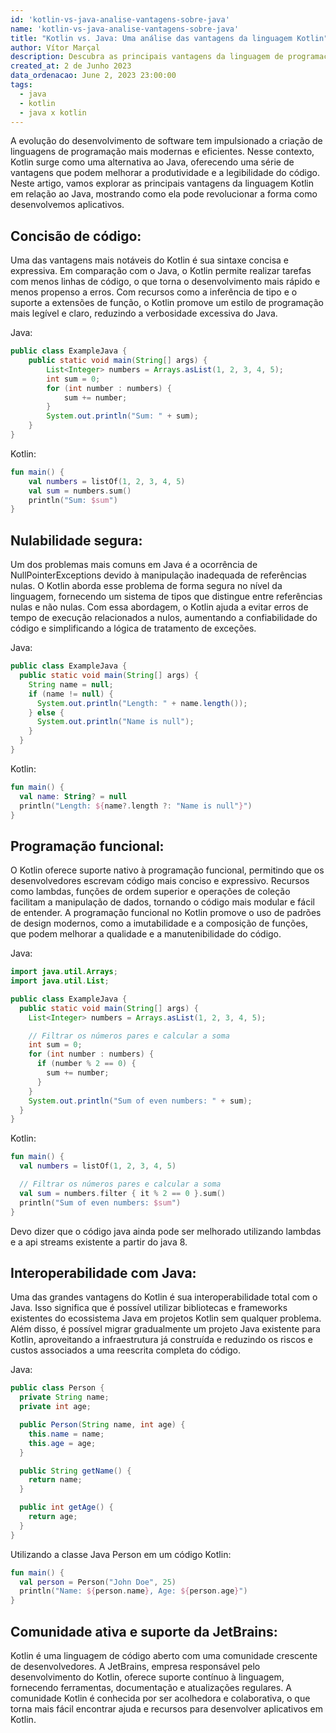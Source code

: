 ```yaml
---
id: 'kotlin-vs-java-analise-vantagens-sobre-java'
name: 'kotlin-vs-java-analise-vantagens-sobre-java'
title: "Kotlin vs. Java: Uma análise das vantagens da linguagem Kotlin"
author: Vítor Marçal
description: Descubra as principais vantagens da linguagem de programação Kotlin em relação ao Java e como ela está revolucionando o desenvolvimento de aplicativos, proporcionando maior produtividade, legibilidade de código e segurança contra nulos.
created_at: 2 de Junho 2023
data_ordenacao: June 2, 2023 23:00:00
tags:
  - java
  - kotlin
  - java x kotlin
---
```


A evolução do desenvolvimento de software tem impulsionado a criação de linguagens de programação mais modernas e eficientes. Nesse contexto, Kotlin surge como uma alternativa ao Java, oferecendo uma série de vantagens que podem melhorar a produtividade e a legibilidade do código. Neste artigo, vamos explorar as principais vantagens da linguagem Kotlin em relação ao Java, mostrando como ela pode revolucionar a forma como desenvolvemos aplicativos.

## Concisão de código:

Uma das vantagens mais notáveis do Kotlin é sua sintaxe concisa e expressiva. Em comparação com o Java, o Kotlin permite realizar tarefas com menos linhas de código, o que torna o desenvolvimento mais rápido e menos propenso a erros. Com recursos como a inferência de tipo e o suporte a extensões de função, o Kotlin promove um estilo de programação mais legível e claro, reduzindo a verbosidade excessiva do Java.

Java:
```java
public class ExampleJava {
    public static void main(String[] args) {
        List<Integer> numbers = Arrays.asList(1, 2, 3, 4, 5);
        int sum = 0;
        for (int number : numbers) {
            sum += number;
        }
        System.out.println("Sum: " + sum);
    }
}

```

Kotlin:

```kotlin
fun main() {
    val numbers = listOf(1, 2, 3, 4, 5)
    val sum = numbers.sum()
    println("Sum: $sum")
}
```


## Nulabilidade segura:

Um dos problemas mais comuns em Java é a ocorrência de NullPointerExceptions devido à manipulação inadequada de referências nulas. O Kotlin aborda esse problema de forma segura no nível da linguagem, fornecendo um sistema de tipos que distingue entre referências nulas e não nulas. Com essa abordagem, o Kotlin ajuda a evitar erros de tempo de execução relacionados a nulos, aumentando a confiabilidade do código e simplificando a lógica de tratamento de exceções.

Java:
```java
public class ExampleJava {
  public static void main(String[] args) {
    String name = null;
    if (name != null) {
      System.out.println("Length: " + name.length());
    } else {
      System.out.println("Name is null");
    }
  }
}

```

Kotlin:

```kotlin
fun main() {
  val name: String? = null
  println("Length: ${name?.length ?: "Name is null"}")
}
```

## Programação funcional:

O Kotlin oferece suporte nativo à programação funcional, permitindo que os desenvolvedores escrevam código mais conciso e expressivo. Recursos como lambdas, funções de ordem superior e operações de coleção facilitam a manipulação de dados, tornando o código mais modular e fácil de entender. A programação funcional no Kotlin promove o uso de padrões de design modernos, como a imutabilidade e a composição de funções, que podem melhorar a qualidade e a manutenibilidade do código.

Java:
```java
import java.util.Arrays;
import java.util.List;

public class ExampleJava {
  public static void main(String[] args) {
    List<Integer> numbers = Arrays.asList(1, 2, 3, 4, 5);

    // Filtrar os números pares e calcular a soma
    int sum = 0;
    for (int number : numbers) {
      if (number % 2 == 0) {
        sum += number;
      }
    }
    System.out.println("Sum of even numbers: " + sum);
  }
}

```

Kotlin:

```kotlin
fun main() {
  val numbers = listOf(1, 2, 3, 4, 5)

  // Filtrar os números pares e calcular a soma
  val sum = numbers.filter { it % 2 == 0 }.sum()
  println("Sum of even numbers: $sum")
}
```

Devo dizer que o código java ainda pode ser melhorado utilizando lambdas e a api streams existente a partir do java 8.

## Interoperabilidade com Java:

Uma das grandes vantagens do Kotlin é sua interoperabilidade total com o Java. Isso significa que é possível utilizar bibliotecas e frameworks existentes do ecossistema Java em projetos Kotlin sem qualquer problema. Além disso, é possível migrar gradualmente um projeto Java existente para Kotlin, aproveitando a infraestrutura já construída e reduzindo os riscos e custos associados a uma reescrita completa do código.

Java:
```java
public class Person {
  private String name;
  private int age;

  public Person(String name, int age) {
    this.name = name;
    this.age = age;
  }

  public String getName() {
    return name;
  }

  public int getAge() {
    return age;
  }
}

```

Utilizando a classe Java Person em um código Kotlin:

```kotlin
fun main() {
  val person = Person("John Doe", 25)
  println("Name: ${person.name}, Age: ${person.age}")
}
```

## Comunidade ativa e suporte da JetBrains:

Kotlin é uma linguagem de código aberto com uma comunidade crescente de desenvolvedores. A JetBrains, empresa responsável pelo desenvolvimento do Kotlin, oferece suporte contínuo à linguagem, fornecendo ferramentas, documentação e atualizações regulares. A comunidade Kotlin é conhecida por ser acolhedora e colaborativa, o que torna mais fácil encontrar ajuda e recursos para desenvolver aplicativos em Kotlin.


